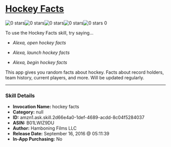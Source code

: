 # [Hockey Facts](http://alexa.amazon.com/#skills/amzn1.ask.skill.2d66e4a0-1def-4689-acdd-8c04f5284037)
![0 stars](../../images/ic_star_border_black_18dp_1x.png)![0 stars](../../images/ic_star_border_black_18dp_1x.png)![0 stars](../../images/ic_star_border_black_18dp_1x.png)![0 stars](../../images/ic_star_border_black_18dp_1x.png)![0 stars](../../images/ic_star_border_black_18dp_1x.png) 0

To use the Hockey Facts skill, try saying...

* *Alexa, open hockey facts*

* *Alexa, launch hockey facts*

* *Alexa, begin hockey facts*

This app gives you random facts about hockey. Facts about record holders, team history, current players, and more. Will be updated regularly.

***

### Skill Details

* **Invocation Name:** hockey facts
* **Category:** null
* **ID:** amzn1.ask.skill.2d66e4a0-1def-4689-acdd-8c04f5284037
* **ASIN:** B01LWIZ9DU
* **Author:** Hamboning Films LLC
* **Release Date:** September 16, 2016 @ 05:11:39
* **In-App Purchasing:** No
